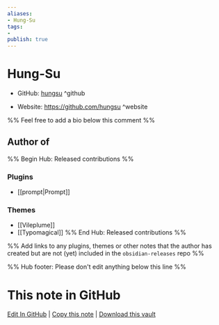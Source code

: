 ```yaml
---
aliases:
- Hung-Su
tags:
- 
publish: true
---
```


# Hung-Su

- GitHub: [hungsu](https://github.com/hungsu/) ^github
<!-- - Discord: `@` ^discord-->
- Website: <https://github.com/hungsu> ^website
<!-- - [[Publish sites|Publish site]]: ^publish-->

%% Feel free to add a bio below this comment %%


## Author of

%% Begin Hub: Released contributions %%
### Plugins
- [[prompt|Prompt]]

### Themes
- [[Vileplume]]
- [[Typomagical]]
%% End Hub: Released contributions %%

%% Add links to any plugins, themes or other notes that the author has created but are not (yet) included in the `obsidian-releases` repo %%

<!--
### Unlisted plugins
-->

<!--
### Others
-->

<!--
## Sponsor this author

- [[GitHub sponsors]]: [Sponsor @hungsu on GitHub Sponsors](https://github.com/sponsors/hungsu) ^github-sponsor
- [[Buy me a coffee]]: ^buy-me-a-coffee
- [[PayPal]]: ^paypal
- [[Patreon]]: ^patreon

-->

<!--
## Follow this author
-->

<!-- - [[YouTube Channels|On YouTube]]: <https://> ^youtube-->
<!-- - Twitter: <https://> ^twitter-->
<!-- - ... -->

%% Hub footer: Please don't edit anything below this line %%

# This note in GitHub

<span class="git-footer">[Edit In GitHub](https://github.dev/obsidian-community/obsidian-hub/blob/main/01%20-%20Community/People/hungsu.md "git-hub-edit-note") | [Copy this note](https://raw.githubusercontent.com/obsidian-community/obsidian-hub/main/01%20-%20Community/People/hungsu.md "git-hub-copy-note") | [Download this vault](https://github.com/obsidian-community/obsidian-hub/archive/refs/heads/main.zip "git-hub-download-vault") </span>
